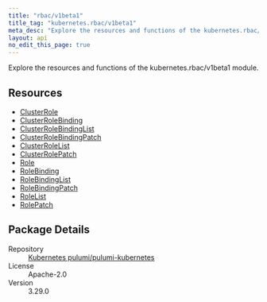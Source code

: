 ```yaml
---
title: "rbac/v1beta1"
title_tag: "kubernetes.rbac/v1beta1"
meta_desc: "Explore the resources and functions of the kubernetes.rbac/v1beta1 module."
layout: api
no_edit_this_page: true
---
```


<!-- WARNING: this file was generated by Pulumi Docs Generator. -->
<!-- Do not edit by hand unless you're certain you know what you are doing! -->

Explore the resources and functions of the kubernetes.rbac/v1beta1 module.

<h2 id="resources">Resources</h2>
<ul class="api">
    <li><a href="clusterrole/" title="ClusterRole"><span class="api-symbol api-symbol--resource"></span>ClusterRole</a></li>
    <li><a href="clusterrolebinding/" title="ClusterRoleBinding"><span class="api-symbol api-symbol--resource"></span>ClusterRoleBinding</a></li>
    <li><a href="clusterrolebindinglist/" title="ClusterRoleBindingList"><span class="api-symbol api-symbol--resource"></span>ClusterRoleBindingList</a></li>
    <li><a href="clusterrolebindingpatch/" title="ClusterRoleBindingPatch"><span class="api-symbol api-symbol--resource"></span>ClusterRoleBindingPatch</a></li>
    <li><a href="clusterrolelist/" title="ClusterRoleList"><span class="api-symbol api-symbol--resource"></span>ClusterRoleList</a></li>
    <li><a href="clusterrolepatch/" title="ClusterRolePatch"><span class="api-symbol api-symbol--resource"></span>ClusterRolePatch</a></li>
    <li><a href="role/" title="Role"><span class="api-symbol api-symbol--resource"></span>Role</a></li>
    <li><a href="rolebinding/" title="RoleBinding"><span class="api-symbol api-symbol--resource"></span>RoleBinding</a></li>
    <li><a href="rolebindinglist/" title="RoleBindingList"><span class="api-symbol api-symbol--resource"></span>RoleBindingList</a></li>
    <li><a href="rolebindingpatch/" title="RoleBindingPatch"><span class="api-symbol api-symbol--resource"></span>RoleBindingPatch</a></li>
    <li><a href="rolelist/" title="RoleList"><span class="api-symbol api-symbol--resource"></span>RoleList</a></li>
    <li><a href="rolepatch/" title="RolePatch"><span class="api-symbol api-symbol--resource"></span>RolePatch</a></li>
</ul>

<h2 id="package-details">Package Details</h2>
<dl class="package-details">
	<dt>Repository</dt>
	<dd><a href="https://github.com/pulumi/pulumi-kubernetes">Kubernetes pulumi/pulumi-kubernetes</a></dd>
	<dt>License</dt>
	<dd>Apache-2.0</dd>
	<dt>Version</dt>
	<dd>3.29.0</dd>
</dl>

